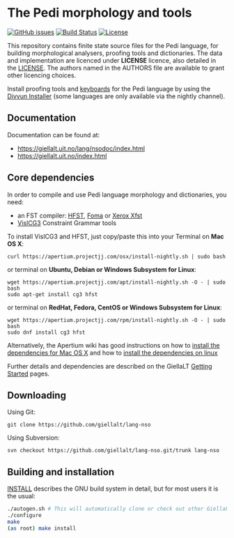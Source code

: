 The Pedi morphology and tools
==========================================

[![GitHub issues](https://img.shields.io/github/issues-raw/giellalt/lang-nso)](https://github.com/giellalt/lang-nso/issues)
[![Build Status](https://github.com/giellalt/lang-nso/workflows/Speller%20CI+CD/badge.svg)](https://github.com/giellalt/lang-nso/actions)
[![License](https://img.shields.io/github/license/giellalt/lang-nso)](https://github.com/giellalt/lang-nso/blob/main/LICENSE)

This repository contains finite state source files for the Pedi language,
for building morphological analysers, proofing tools
and dictionaries. The data and implementation are licenced under __LICENSE__
licence, also detailed in the
[LICENSE](https://github.com/giellalt/lang-nso/blob/main/LICENSE). The
authors named in the AUTHORS file are available to grant other licencing
choices.

Install proofing tools and [keyboards](https://github.com/giellalt/keyboard-nso)
for the Pedi language by using the [Divvun Installer](http://divvun.no)
(some languages are only available via the nightly channel).

Documentation
-------------

Documentation can be found at:

-   <https://giellalt.uit.no/lang/nsodoc/index.html>
-   <https://giellalt.uit.no/index.html>

Core dependencies
-----------------

In order to compile and use Pedi language morphology and
dictionaries, you need:

- an FST compiler: [HFST](https://github.com/hfst/hfst), [Foma](https://github.com/mhulden/foma) or [Xerox Xfst](https://web.stanford.edu/~laurik/fsmbook/home.html)
- [VislCG3](https://visl.sdu.dk/svn/visl/tools/vislcg3/trunk) Constraint Grammar tools

To install VislCG3 and HFST, just copy/paste this into your Terminal on **Mac OS X**:

```
curl https://apertium.projectjj.com/osx/install-nightly.sh | sudo bash
```

or terminal on **Ubuntu, Debian or Windows Subsystem for Linux**:

```
wget https://apertium.projectjj.com/apt/install-nightly.sh -O - | sudo bash
sudo apt-get install cg3 hfst
```

or terminal on **RedHat, Fedora, CentOS or Windows Subsystem for Linux**:

```
wget https://apertium.projectjj.com/rpm/install-nightly.sh -O - | sudo bash
sudo dnf install cg3 hfst
```

Alternatively, the Apertium wiki has good instructions on how to [install the dependencies for Mac
OS X](https://wiki.apertium.org/wiki/Apertium_on_Mac_OS_X) and how to [install
the dependencies on
linux](https://wiki.apertium.org/wiki/Installation_of_grammar_libraries)

Further details and dependencies are described on the GiellaLT [Getting Started](https://giellalt.uit.no/infra/GettingStarted.html) pages.

Downloading
-----------

Using Git:
```
git clone https://github.com/giellalt/lang-nso
```

Using Subversion:
```
svn checkout https://github.com/giellalt/lang-nso.git/trunk lang-nso
```

Building and installation
-------------------------

[INSTALL](https://github.com/giellalt/lang-nso/blob/main/INSTALL)
describes the GNU build system in detail, but for most users it is the usual:

```sh
./autogen.sh # This will automatically clone or check out other GiellaLT dependencies
./configure
make
(as root) make install
```
